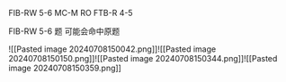 FIB-RW 5-6
MC-M
RO
FTB-R 4-5



FIB-RW 5-6 题 可能会命中原题

![[Pasted image 20240708150042.png]]![[Pasted image 20240708150150.png]]![[Pasted image 20240708150344.png]]![[Pasted image 20240708150359.png]]